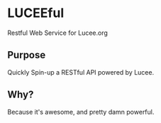# LUCEEful
Restful Web Service for Lucee.org

## Purpose
Quickly Spin-up a RESTful API powered by Lucee.

## Why?
Because it's awesome, and pretty damn powerful.
